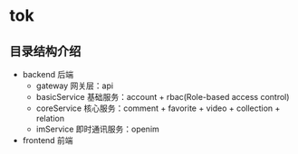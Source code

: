 # tok
## 目录结构介绍
- backend 后端
  - gateway 网关层：api
  - basicService 基础服务：account + rbac(Role-based access control)
  - coreService 核心服务：comment + favorite + video + collection + relation
  - imService 即时通讯服务：openim
- frontend 前端
